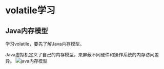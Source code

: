 # volatile学习


## Java内存模型

学习volatile，要先了解Java内存模型。

Java虚拟机定义了自己的内存模型，来屏蔽不同硬件和操作系统的内存访问差异。
 ![java内存模型][java内存模型]







[java内存模型]:http://7xq6cg.com1.z0.glb.clouddn.com/th.jpeg
